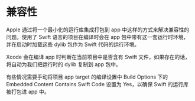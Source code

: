 # 兼容性

Apple 通过将一个最小化的运行库集成打包到 app 中这样的方式来解决兼容性的问题。使用了 Swift 语言的项目在编译时会在 app 包中带有这一套运行时环境，并在启动时加载这些 dylib 包作为 Swift 代码的运行环境。

Xcode 会在编译 app 时判断在当前项目中是否含有 Swift 文件，如果存在的话，将自动为我们把运行时的 dylib 复制到 app 包中。

有些情况需要手动将项目 app target 的编译设置中 Build Options 下的 Embedded Content Contains Swift Code 设置为 Yes，以确保 Swift 的运行库被打包进 app 中。

